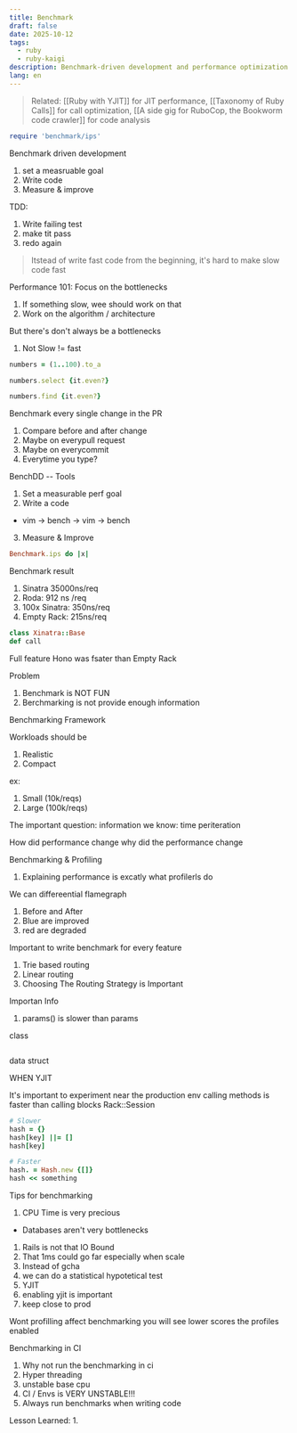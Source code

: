 ```yaml
---
title: Benchmark
draft: false
date: 2025-10-12
tags:
  - ruby
  - ruby-kaigi
description: Benchmark-driven development and performance optimization in Ruby
lang: en
---
```


> Related: [[Ruby with YJIT]] for JIT performance, [[Taxonomy of Ruby Calls]] for call optimization, [[A side gig for RuboCop, the Bookworm code crawler]] for code analysis

```ruby
require 'benchmark/ips'
```

Benchmark driven development

1. set a measruable goal
2. Write code
3. Measure & improve

TDD:

1. Write failing test
2. make tit pass
3. redo again

> Itstead of write fast code from the beginning, it's hard to make slow code fast

Performance 101: Focus on the bottlenecks

1. If something slow, wee should work on that
2. Work on the algorithm / architecture

But there's don't always be a bottlenecks

1. Not Slow != fast

```ruby
numbers = (1..100).to_a

numbers.select {it.even?}

numbers.find {it.even?}
```

Benchmark every single change in the PR

1. Compare before and after change
2. Maybe on everypull request
3. Maybe on everycommit
4. Everytime you type?

BenchDD -- Tools

1. Set a measurable perf goal
2. Write a code
 * vim -> bench -> vim -> bench
3. Measure & Improve

```ruby
Benchmark.ips do |x|
```

Benchmark result

1. Sinatra 35000ns/req
2. Roda: 912 ns /req
3. 100x Sinatra: 350ns/req
4. Empty Rack: 215ns/req

```ruby
class Xinatra::Base
def call
```

Full feature Hono was fsater than Empty Rack

Problem

1. Benchmark is NOT FUN
2. Berchmarking is not provide enough information

Benchmarking Framework

Workloads should be

1. Realistic
2. Compact

ex:

1. Small (10k/reqs)
2. Large (100k/reqs)

The important question:
information we know: time periteration

How did performance change
why did the performance change

Benchmarking & Profiling

1. Explaining performance is excatly what profilerls do

We can differeential flamegraph

1. Before and After
 1. Blue are improved
 2. red are degraded

Important to write benchmark for every feature

1. Trie based routing
2. Linear routing
3. Choosing The Routing Strategy is Important

Importan Info

1. params() is slower than params

class

```
```

data
struct

WHEN YJIT

It's important to experiment near the production env
calling methods is faster than calling blocks
Rack::Session

```ruby
# Slower
hash = {}
hash[key] ||= []
hash[key]

# Faster
hash. = Hash.new {[]}
hash << something
```

Tips for benchmarking

1. CPU Time is very precious
 * Databases aren't very bottlenecks
 1. Rails is not that IO Bound
 2. That 1ms could go far especially when scale
2. Instead of gcha
 1. we can do a statistical hypotetical test
3. YJIT
 1. enabling yjit is important
 2. keep close to prod

Wont profilling affect benchmarking
you will see lower scores the profiles enabled

Benchmarking in CI

1. Why not run the benchmarking in ci
 1. Hyper threading
 2. unstable base cpu
 3. CI / Envs is VERY UNSTABLE!!!
 4. Always run benchmarks when writing code

Lesson Learned:
1.

